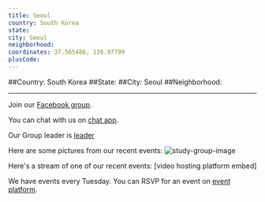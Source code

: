```yaml
---
title: Seoul
country: South Korea
state: 
city: Seoul
neighborhood: 
coordinates: 37.565486, 126.97799
plusCode:
---
```


##Country: South Korea
##State: 
##City: Seoul
##Neighborhood: 
*****
Join our [Facebook group](https://www.facebook.com/groups/free.code.camp.seoul).

You can chat with us on [chat app]().

Our Group leader is [leader]()

Here are some pictures from our recent events:
![study-group-image](https://scontent-dft4-2.xx.fbcdn.net/v/t1.0-9/14021469_10154500020307174_4147651691787276444_n.jpg?oh=6f0ff157c671e623171b0745d5a6a154&oe=5956A53C)

Here's a stream of one of our recent events:
[video hosting platform embed]

We have events every Tuesday. You can RSVP for an event on [event platform]().
